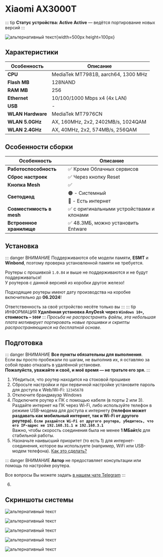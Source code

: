 # Xiaomi AX3000T <Badge type="keenetic" text="4.2.3" />

::: tip **Статус устройства: Active**
**Active** — ведётся портирование новых версий
:::

![альтернативный текст](/assets/images/wiki/guides/ax3000t/Image.png){width=500px height=100px}

## Характеристики

| Особенность       | Описание                            |
|-------------------|-------------------------------------|
| **CPU**           | MediaTek MT7981B, aarch64, 1300 MHz |
| **Flash MB**      | 128NAND                             |
| **RAM MB**        | 256                                 |
| **Ethernet**      | 10/100/1000 Mbps x4 (4x LAN)        |
| **USB**           | -                                   |
| **WLAN Hardware** | MediaTek MT7976CN                   |
| **WLAN 5.0GHz**   | AX, 160MHz, 2x2, 2402MB/s, 1024QAM  |
| **WLAN 2.4GHz**   | AX, 40MHz, 2x2, 574MB/s, 256QAM     |

## Особенности сборки

| Особенность              | Описание                                 |
|--------------------------|------------------------------------------|
| **Работоспособность**    | ✅ Кроме Облачных сервисов               |
| **Сброс настроек**       | ✅ Через кнопку Reset                     |
| **Кнопка Mesh**          | ✅                                        |
| **Светодиод**            | 🟠 - Системный <br/>🔵 - Есть интернет   |
| **Совместимость в mesh** | ✅ с оригинальными устройствами и клонами |
| **Встроенное хранилище** | ✅ 48.3МБ, можно установить Entware       |

## Установка

::: danger ВНИМАНИЕ
Поддерживаются обе модели памяти, **ESMT** и **Winbond**, поэтому проверка установленной памяти не требуется.

Роутеры с прошивкой `1.0.84` и выше не поддерживаются и не будут поддерживаться!<br>
У роутеров с данной версией из коробки другое железо!

Подходящие роутеры имеют дату производства на коробке включительно до **06.2024**!

Ответственность за своё устройство несёте только вы
:::
::: tip ИНФОРМАЦИЯ
**Удалённая установка AnyDesk через `Windows 10+`, стоимость – `500₽`**
:::
_Просьба не распространять файлы, эта небольшая плата мотивирует портировать новые прошивки и скрипты распространяющиеся на бесплатной основе._

## Подготовка

::: danger ВНИМАНИЕ
**Все пункты обязательны для выполнения**.<br>
Если вы просто пробежали по шагам, не выполнив их, я оставляю за собой право отказать в удалённой установке.<br>
**Пожалуйста, уважайте и своё, и моё время — не тратьте его зря.**
:::

1. Убедиться, что роутер находится на стоковой прошивке
2. Сбросьте настройки и при первичной настройке установите пароль для доступа к Web/Wi-Fi: `12345678`
3. Отключите брандмауэр Windows
4. Подключите роутер к ПК с помощью кабеля (в порты 2 или 3). Раздайте интернет на ПК через Wi-Fi, либо используйте телефон в режиме USB-модема для доступа к интернету **(телефон может раздавать как мобильный интернет, так и Wi-Fi от другого роутера).**
   **`Если раздаётся Wi-Fi от другого роутера, убедитесь, что его IP-адрес не 192.168.31.1 и 192.168.3.1`**<br>
   Важно, чтобы скорость соединения была не менее **1 МБайт/с** для стабильной работы.
5. Назначьте наивысший приоритет (то есть 1) для интернет-соединения, которое вы используете (например, WiFi или USB-модем телефона). [Как это сделать?](https://ip-calculator.ru/blog/ask/upravlenie-prioritetom-setevyh-adapterov-v-windows-10/)

::: danger ВНИМАНИЕ
**Автор** не предоставляет консультации или помощь по настройке роутера.

Все вопросы Вы можете задать [в нашем чате Telegram](https://t.me/keen_prt_chat)
:::

6. <popup text="Открыть последний шаг"></popup>

## Скриншоты системы

![альтернативный текст](/assets/images/wiki/guides/ax3000t/system.png)

![альтернативный текст](/assets/images/wiki/guides/ax3000t/Screenshot_3.png)

![альтернативный текст](/assets/images/wiki/guides/ax3000t/Screenshot_1.png)

![альтернативный текст](/assets/images/wiki/guides/ax3000t/Screenshot_2.png)

![альтернативный текст](/assets/images/wiki/guides/ax3000t/Screenshot_4.png)
